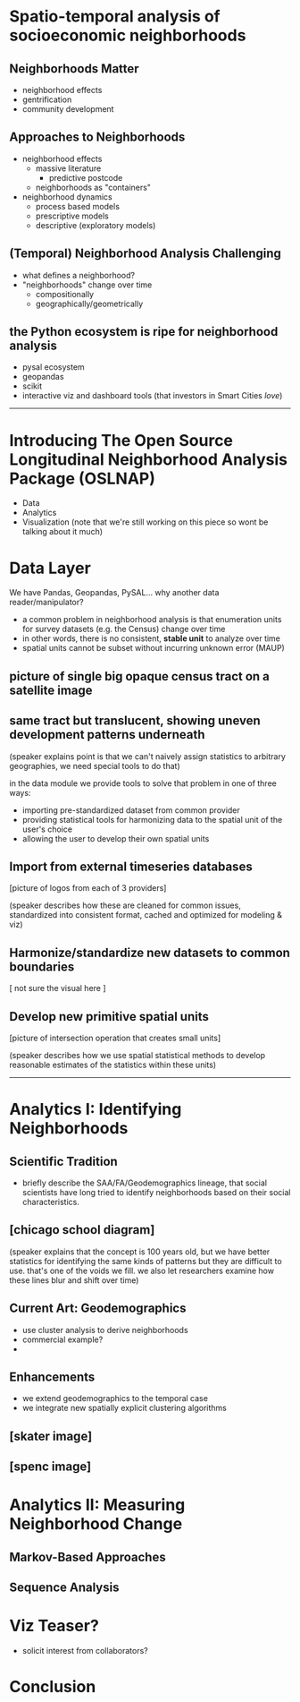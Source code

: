 # Spatio-temporal analysis of socioeconomic neighborhoods 


## Neighborhoods Matter

- neighborhood effects 
- gentrification
- community development

## Approaches to Neighborhoods

- neighborhood effects
  - massive literature
    - predictive postcode 
  - neighborhoods as "containers"
- neighborhood dynamics
  - process based models
  - prescriptive models
  - descriptive (exploratory models)


## (Temporal) Neighborhood Analysis Challenging

- what defines a neighborhood?
- "neighborhoods" change over time
    - compositionally
    - geographically/geometrically


## the Python ecosystem is ripe for neighborhood analysis

- pysal ecosystem
- geopandas
- scikit
- interactive viz and dashboard tools (that investors in Smart Cities *love*)

---

# Introducing The Open Source Longitudinal Neighborhood Analysis Package (OSLNAP)

- Data
- Analytics
- Visualization (note that we're still working on this piece so wont be talking about it much)



# Data Layer

We have Pandas, Geopandas, PySAL... why another data reader/manipulator?

- a common problem in neighborhood analysis is that enumeration units for survey datasets (e.g. the Census) change over time
- in other words, there is no consistent, **stable unit** to analyze over time
- spatial units cannot be subset without incurring unknown error (MAUP)


## picture of single big opaque census tract on a satellite image


## same tract but translucent, showing uneven development patterns underneath

(speaker explains point is that we can't naively assign statistics to arbitrary geographies, we need special tools to do that)

in the data module we provide tools to solve that problem in one of three ways:

- importing pre-standardized dataset from common provider
- providing statistical tools for harmonizing data to the spatial unit of the user's choice
- allowing the user to develop their own spatial units


## Import from external timeseries databases

[picture of logos from each of 3 providers]

(speaker describes how these are cleaned for common issues, standardized into consistent format, cached and optimized for modeling & viz)


## Harmonize/standardize new datasets to common boundaries

[ not sure the visual here ]


## Develop new primitive spatial units

[picture of intersection operation that creates small units]

(speaker describes how we use spatial statistical methods to develop reasonable estimates of the statistics within these units)

----

# Analytics I:  Identifying Neighborhoods


## Scientific Tradition

- briefly describe the SAA/FA/Geodemographics lineage, that social scientists
have long tried to identify neighborhoods based on their social characteristics. 

## [chicago school diagram]

(speaker explains that the concept is 100 years old, but we have better statistics for identifying the same kinds of patterns but they are difficult to use. that's one of the voids we fill. we also let researchers examine how these lines blur and shift over time)

## Current Art: Geodemographics

- use cluster analysis to derive neighborhoods
- commercial example?
-

## Enhancements

- we extend geodemographics to the temporal case
- we integrate new spatially explicit clustering algorithms

## [skater image]


## [spenc image]


# Analytics II:  Measuring Neighborhood Change

## Markov-Based Approaches

## Sequence Analysis

# Viz Teaser?
- solicit interest from collaborators?

# Conclusion
